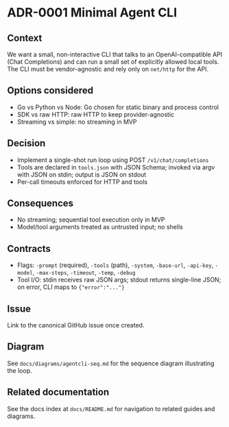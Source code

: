 # ADR-0001 Minimal Agent CLI

## Context
We want a small, non-interactive CLI that talks to an OpenAI-compatible API (Chat Completions) and can run a small set of explicitly allowed local tools. The CLI must be vendor-agnostic and rely only on `net/http` for the API.

## Options considered
- Go vs Python vs Node: Go chosen for static binary and process control
- SDK vs raw HTTP: raw HTTP to keep provider-agnostic
- Streaming vs simple: no streaming in MVP

## Decision
- Implement a single-shot run loop using POST `/v1/chat/completions`
- Tools are declared in `tools.json` with JSON Schema; invoked via argv with JSON on stdin; output is JSON on stdout
- Per-call timeouts enforced for HTTP and tools

## Consequences
- No streaming; sequential tool execution only in MVP
- Model/tool arguments treated as untrusted input; no shells

## Contracts
- Flags: `-prompt` (required), `-tools` (path), `-system`, `-base-url`, `-api-key`, `-model`, `-max-steps`, `-timeout`, `-temp`, `-debug`
- Tool I/O: stdin receives raw JSON args; stdout returns single-line JSON; on error, CLI maps to `{"error":"..."}`

## Issue
Link to the canonical GitHub issue once created.

## Diagram
See `docs/diagrams/agentcli-seq.md` for the sequence diagram illustrating the loop.

## Related documentation
See the docs index at `docs/README.md` for navigation to related guides and diagrams.

